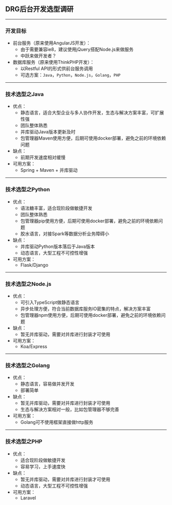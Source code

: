 ## DRG后台开发选型调研

---

### 开发目标

- 前台服务（原来使用AngularJS开发）：
	- 由于需要兼容ie8，建议使用jQuery搭配Node.js来做服务
	- 中跃来做开发者？
- 数据库服务（原来使用ThinkPHP开发）：
	- 以Restful API的形式供前台服务调用
	- 可选方案：`Java`，`Python`，`Node.js`，`Golang`，`PHP`

---

### 技术选型之Java

- 优点：
	- 静态语言，适合大型企业与多人协作开发，生态与解决方案丰富，可扩展性强
	- 团队整体熟悉
	- 并库驱动Java版本更新及时
	- 包管理器Maven使用方便，后期可使用docker部署，避免之前的环境依赖问题
- 缺点：
	- 前期开发速度相对缓慢
- 可用方案：
	- Spring + Maven + 并库驱动

---

### 技术选型之Python

- 优点：
	- 语法糖丰富，适合现阶段做敏捷开发
	- 团队整体熟悉
	- 包管理器pip使用方便，后期可使用docker部署，避免之前的环境依赖问题
	- 胶水语言，对接Spark等数据分析业务障碍小
- 缺点：
	- 并库驱动Python版本落后于Java版本
	- 动态语言，大型工程不可控性增强
- 可用方案：
	- Flask/Django
	
---

### 技术选型之Node.js

- 优点：
	- 可引入TypeScript做静态语言
	- 异步处理方便，符合当前数据库服务IO密集的特点，解决方案丰富
	- 包管理器npm使用方便，后期可使用docker部署，避免之前的环境依赖问题
- 缺点：
	- 暂无并库驱动，需要对并库进行封装才可使用
- 可用方案：
	- Koa/Express

---

### 技术选型之Golang

- 优点：
	- 静态语言，容易做并发开发
	- 部署简单
- 缺点：
	- 暂无并库驱动，需要对并库进行封装才可使用
	- 生态与解决方案相对一般，比如包管理器不够完善
- 可用方案：
	- Golang可不使用框架直接做http服务

---

### 技术选型之PHP

- 优点：
	- 适合现阶段做敏捷开发
	- 容易学习，上手速度快
- 缺点：
	- 暂无并库驱动，需要对并库进行封装才可使用
	- 动态语言，大型工程不可控性增强
- 可用方案：
	- Laravel
